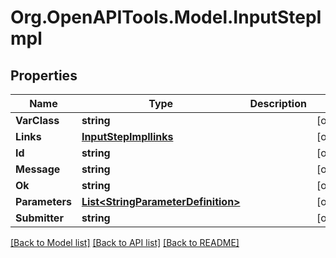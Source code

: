 # Org.OpenAPITools.Model.InputStepImpl

## Properties

Name | Type | Description | Notes
------------ | ------------- | ------------- | -------------
**VarClass** | **string** |  | [optional] 
**Links** | [**InputStepImpllinks**](InputStepImpllinks.md) |  | [optional] 
**Id** | **string** |  | [optional] 
**Message** | **string** |  | [optional] 
**Ok** | **string** |  | [optional] 
**Parameters** | [**List&lt;StringParameterDefinition&gt;**](StringParameterDefinition.md) |  | [optional] 
**Submitter** | **string** |  | [optional] 

[[Back to Model list]](../README.md#documentation-for-models) [[Back to API list]](../README.md#documentation-for-api-endpoints) [[Back to README]](../README.md)

